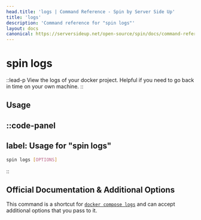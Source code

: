 ```yaml
---
head.title: 'logs | Command Reference - Spin by Server Side Up'
title: 'logs'
description: 'Command reference for "spin logs"'
layout: docs
canonical: https://serversideup.net/open-source/spin/docs/command-reference/logs
---
```

# spin logs
::lead-p
View the logs of your docker project. Helpful if you need to go back in time on your own machine.
::

## Usage
::code-panel
---
label: Usage for "spin logs"
---
```bash
spin logs [OPTIONS]
```
::

## Official Documentation & Additional Options
This command is a shortcut for [`docker compose logs`](https://docs.docker.com/compose/reference/logs/) and can accept additional options that you pass to it.
